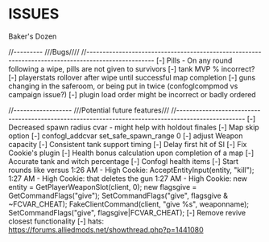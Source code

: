 # ISSUES
Baker's Dozen

//---------
///Bugs////
//---------------------------------------------------------------------------------------------------
[-] Pills
	- On any round following a wipe, pills are not given to survivors
[-] tank MVP % incorrect?
[-] playerstats rollover after wipe until successful map completion
[-] guns changing in the saferoom, or being put in twice (confoglcompmod vs campaign issue?)
[-] plugin load order might be incorrect or badly ordered 

//------------------
///Potential future features///
//---------------------------------------------------------------------------------------------------
[-] Decreased spawn radius cvar - might help with holdout finales
[-] Map skip option
[-] confogl_addcvar set_safe_spawn_range 0
[-] adjust Weapon capacity
[-] Consistent tank support timing
[-] Delay first hit of SI
[-] Fix Cookie's plugin
[-] Health bonus calculation upon completion of a map
[-] Accurate tank and witch percentage
[-] Confogl health items
[-] Start rounds like versus
	1:26 AM - High Cookie: AcceptEntityInput(entity, "kill");
	1:27 AM - High Cookie: that deletes the gun
	1:27 AM - High Cookie: new entity = GetPlayerWeaponSlot(client, 0);
	new flagsgive = GetCommandFlags("give");
	SetCommandFlags("give", flagsgive & ~FCVAR_CHEAT);
	FakeClientCommand(client, "give %s", weaponname);
	SetCommandFlags("give", flagsgive|FCVAR_CHEAT);
[-] Remove revive closest functionality
[-] hats: https://forums.alliedmods.net/showthread.php?p=1441080





